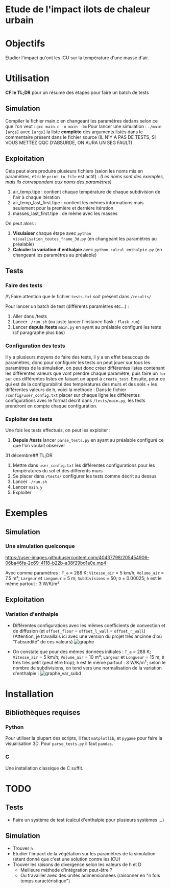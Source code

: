 # Etude de l'impact ilots de chaleur urbain

# Objectifs

Etudier l'impact qu'ont les ICU sur la température d'une masse d'air.

# Utilisation

**CF le TL;DR** pour un résumé des étapes pour faire un batch de tests

## Simulation

Compiler le fichier main.c en changeant les paramètres dedans selon ce que l'on veut : `gcc main.c -o main -lm`
Pour lancer une simulation : `./main [args]` avec `[args]` la liste **complète** des arguments listés dans le commentaire présent dans le fichier source (IL N'Y A PAS DE TESTS, SI VOUS METTEZ QQC D'ABSURDE, ON AURA UN SEG FAULT)

## Exploitation

Cela peut alors produire plusieurs fichiers (selon les noms mis en paramètres, et si le `print_to_file` est actif) :
*(Les noms sont des exemples, mais ils correspondent aux noms des paramètres)*
  1. air_temp.tipe : contient chaque température de chaque subdivision de l'air à chaque itération
  2. air_temp_last_first.tipe : contient les mêmes informations mais seulement pour la première et dernière itération
  3. masses_last_first.tipe : de même avec les masses

On peut alors :
  1. **Visulaiser** chaque étape avec `python visualisation_toutes_frame_3d.py` (en changeant les paramètres au préalable)
  2. **Calculer la variation d'enthalpie** avec `python calcul_enthalpie.py` (en changeant les paramètres au préalable)

## Tests

### Faire des tests

/!\ Faire attention que le fichier `tests.txt` soit présent dans `/results/`

Pour lancer un batch de test (différents paramètres etc...) :

  1. Aller dans /tests
  2. Lancer `./run.sh` (ou juste lancer l'instance flask : `flask run`)
  3. Lancer **depuis /tests** `main.py` en ayant au préalable configuré les tests (cf paragraphe plus bas)

### Configuration des tests

Il y a plusieurs moyens de faire des tests, il y a en effet beaucoup de paramètres, donc pour configurer les tests on peut jouer sur tous les paramètres de la simulation, on peut donc créer différentes listes contenant les différentes valeurs que vont prendre chaque paramètre, puis faire un `for` sur ces différentes listes en faisant un appel à `create_test`.
Ensuite, pour ce qui est de la configurabilité des températures des murs et des sols + les différentes valeurs de h, voici la méthode :
Dans le fichier `/config/user_config.txt` placer sur chaque ligne les différentes configurations avec le format décrit dans `/tests/main.py`, les tests prendront en compte chaque configuration.

### Exploiter des tests

Une fois les tests effectués, on peut les exploiter :

  1. **Depuis /tests** lancer `parse_tests.py` en ayant au préalable configuré ce que l'on voulait observer

31 décembre## TL;DR

  1. Mettre dans `user_config.txt` les différentes configurations pour les températures du sol et des différents murs
  2. Se placer dans `/tests/` configurer les tests comme décrit au dessus
  3. Lancer `./run.sh`
  4. Lancer `main.y`
  5. Exploiter

# Exemples

## Simulation

### Une simulation quelconque
https://user-images.githubusercontent.com/40437798/205454906-06ba46fa-2c69-4118-b22b-a38f29bd1a0e.mp4

Avec comme paramètres : `T_e` = 288 K; `Vitesse_air` = 5 km/h; `Volume_air` = 7.5 m³; `Largeur` et `Longueur` = 5 m; `Subdivisions` = 50; `D` = 0.00025; `h` est le même partout : 3 W/K/m²

## Exploitation

### Variation d'enthalpie

- Différentes configurations avec les mêmes coefficients de convection et de diffusion (et `offset_floor` = `offset_l_wall` = `offset_r_wall`)
(Attention, je travaillais ici avec une version du projet très ancinne d'où "l'absurdité" de ces valeurs)
![graphe](./assets/K%3D3000_D%3D0.03_all_same_offset.png)

- On constate que pour des mêmes données initiales : `T_e` = 288 K; `Vitesse_air` = 5 km/h; `Volume_air` = 10 m³; `Largeur` et `Longueur` = 15 m; `D` très très petit (peut être trop); `h` est le même partout : 3 W/K/m²; selon le nombre de subdivisions, on tend vers une normalisation de la variation d'enthalpie :
![graphe_var_subd](./assets/var_enth_subd.png)

# Installation

## Bibliothèques requises

### Python

Pour utiliser la plupart des scripts, il faut `matplotlib`, et `pygame` pour faire la visualisation 3D. Pour `parse_tests.py` il faut `pandas`.

### C

Une installation classique de C suffit.

# TODO

## Tests

- Faire un système de test (calcul d'enthalpie pour plusieurs systèmes ...)

## Simulation

- Trouver `h`
- Etudier l'impact de la végétation sur les paramètres de la simulation (étant donné que c'est une solution contre les ICU)
- Trouver les raisons de divergence selon les valeurs de h et D
  - Meilleure méthode d'intégration peut-être ?
  - Ou travailler avec des unités adimensionnées (raisonner en "n fois temps caractéristique")
